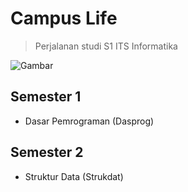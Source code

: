 # Campus Life

> Perjalanan studi S1 ITS Informatika

![Gambar](https://awsimages.detik.net.id/community/media/visual/2023/03/15/teknik-informatika-its_169.jpeg?w=1200)

## Semester 1

- Dasar Pemrograman (Dasprog)

## Semester 2

- Struktur Data (Strukdat)
